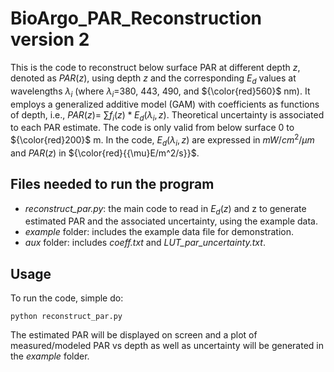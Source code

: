 # BioArgo_PAR_Reconstruction version 2

This is the code to reconstruct below surface PAR at different depth ${z}$, denoted as $PAR({z})$, using depth ${z}$ and the corresponding $E_{d}$ values at wavelengths ${\lambda_i}$ (where ${\lambda_i}$=380, 443, 490, and ${\color{red}560}$ nm). It employs a generalized additive model (GAM) with coefficients as functions of depth, i.e., $PAR(z)$= $\sum{f_i(z)*E_{d}(\lambda_i,z)}$. Theoretical uncertainty is associated to each PAR estimate. The code is only valid from below surface 0 to ${\color{red}200}$ m. In the code, $E_{d}(\lambda_i,z)$ are expressed in ${mW/cm^2/{\mu}m}$ and $PAR({z})$ in ${\color{red}{{\mu}E/m^2/s}}$.

## Files needed to run the program

- _reconstruct_par.py_: the main code to read in $E_{d}(z)$ and z to generate estimated PAR and the associated uncertainty, using the example data.
- _example_ folder: includes the example data file for demonstration.
- _aux_ folder: includes _coeff.txt_ and _LUT_par_uncertainty.txt_.

## Usage

To run the code, simple do:

```
python reconstruct_par.py

```
The estimated PAR will be displayed on screen and a plot of measured/modeled PAR vs depth as well as uncertainty will be generated in the _example_ folder. 


